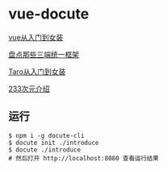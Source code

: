 # vue-docute
[vue从入门到女装](https://calamus0427.github.io/docs/vue/introduce/#/)

[盘点那些三端统一框架](https://calamus0427.github.io/docs/Three/introduce/#/)

[Taro从入门到女装](https://calamus0427.github.io/docs/Taro/introduce/#/)

[233次元介绍](https://calamus0427.github.io/docs/233point/introduce/#/)

## 运行
```
$ npm i -g docute-cli
$ docute init ./introduce
$ docute ./introduce
# 然后打开 http://localhost:8080 查看运行结果
```